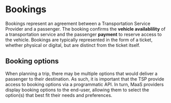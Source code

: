 # Bookings

Bookings represent an agreement between a Transportation Service Provider and a passenger. The booking confirms the **vehicle availablility** of a transportation service and the passenger **payment** to reserve access to the vehicle. Bookings are typically represented in the form of a ticket, whether physical or digital, but are distinct from the ticket itself.

## Booking options

When planning a trip, there may be multiple options that would deliver a passenger to their destination. As such, it is important  that the TSP provide access to booking options via a programmatic API. In turn, MaaS providers display booking options to the end-user, allowing them to select the option\(s\) that best fit their needs and preferences.

